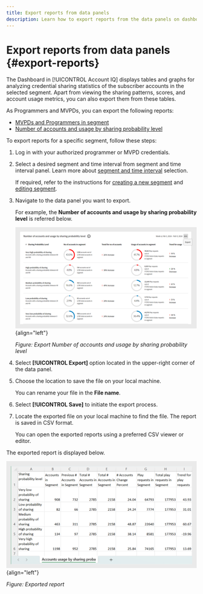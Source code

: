 ```yaml
---
title: Export reports from data panels
description: Learn how to export reports from the data panels on dashboard.
---
```

# Export reports from data panels {#export-reports}

The Dashboard in [!UICONTROL Account IQ] displays tables and graphs for analyzing credential sharing statistics of the subscriber accounts in the selected segment. Apart from viewing the sharing patterns, scores, and account usage metrics, you can also export them from these tables.

As Programmers and MVPDs, you can export the following reports:

* [MVPDs and Programmers in segment](data-panels.md#mvpds-programmers-segment) 
* [Number of accounts and usage by sharing probability level](data-panels.md#number-of-accounts-usage-sharing-probability)

To export reports for a specific segment, follow these steps:

1. Log in with your authorized programmer or MVPD credentials.
1. Select a desired segment and time interval from segment and time interval panel. Learn more about [segment and time interval](segments-timeinterval.md) selection. 

   If required, refer to the instructions for [creating a new segment](work-with-segments.md#create-new-segment) and [editing segment](work-with-segments.md#create-new-segment).

1. Navigate to the data panel you want to export. 

   For example, the **Number of accounts and usage by sharing probability level** is referred below.

   ![Export Number of accounts and usage by sharing probability level](assets/export-report.png){align="left"}

   *Figure: Export Number of accounts and usage by sharing probability level*

1. Select **[!UICONTROL Export]** option located in the upper-right corner of the data panel.
1. Choose the location to save the file on your local machine.

   You can rename your file in the **File name**.

1. Select **[!UICONTROL Save]** to initiate the export process.

1. Locate the exported file on your local machine to find the file. The report is saved in CSV format. 

   You can open the exported reports using a preferred CSV viewer or editor.

The exported report is displayed below.

   ![Exported report](assets/exported-report.png){align="left"}

   *Figure: Exported report*
